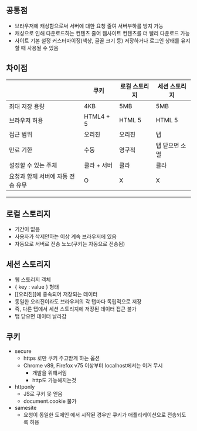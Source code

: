 
## 공통점
- 브라우저에 캐싱함으로써 서버에 대한 요청 줄여 서버부하를 방지 가능
- 캐싱으로 인해 다운로드하는 컨텐츠 줄어 웹사이트 컨텐츠를 더 빨리 다운로드 가능
- 사이트 기본 설정 커스터마이징(색상, 글꼴 크기 등) 저장하거나 로그인 상태를 유지할 때 사용될 수 있음

## 차이점

|                     | 쿠키        | 로컬 스토리지 | 세션 스토리지  |
| ------------------- | --------- | ------- | -------- |
| 최대 저장 용량            | 4KB       | 5MB     | 5MB      |
| 브라우저 허용             | HTML4 + 5 | HTML 5  | HTML 5   |
| 접근 범위               | 오리진       | 오리진     | 탭        |
| 만료 기한               | 수동        | 영구적     | 탭 닫으면 소멸 |
| 설정할 수 있는 주체         | 클라 + 서버   | 클라      | 클라       |
| 요청과 함께 서버에 자동 전송 유무 | O         | X       | X        |


---
## 로컬 스토리지
- 기간이 없음
- 사용자가 삭제안하는 이상 계속 브라우저에 있음
- 자동으로 서버로 전송 노노(쿠키는 자동으로 전송됨)
## 세션 스토리지
- 웹 스토리지 객체
- { key : value } 형태
- [[오리진]]에 종속되어 저장되는 데이터
- 동일한 오리진이라도 브라우저의 각 탭마다 독립적으로 저장
- 즉, 다른 탭에서 세션 스토리지에 저장된 데이터 접근 불가
- 탭 닫으면 데이터 날라감
## 쿠키
- secure
	- https 로만 쿠키 주고받게 하는 옵션
	- Chrome v89, Firefox v75 이상부터 localhost에서는 이거 무시
		- 개발을 위해서임
		- http도 가능해지는것
- httponly
	- JS로 쿠키 못 얻음
	- document.cookie 불가
- samesite
	- 요청이 동일한 도메인 에서 시작된 경우만 쿠키가 애플리케이션으로 전송되도록 허용